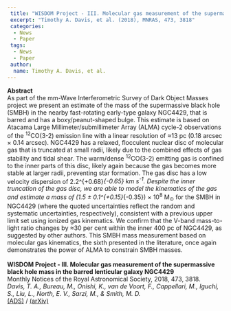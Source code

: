 ```yaml
---
 title: "WISDOM Project - III. Molecular gas measurement of the supermassive black hole mass in the barred lenticular galaxy NGC4429"
 excerpt: "Timothy A. Davis, et al. (2018), MNRAS, 473, 3818"
 categories:
  - News
  - Paper
 tags:
  - News
  - Paper
 author:
  name: Timothy A. Davis, et al.
---
```


<b>Abstract</b><br>
As part of the mm-Wave Interferometric Survey of Dark Object Masses project we present an estimate of the mass of the supermassive black hole (SMBH) in the nearby fast-rotating early-type galaxy NGC4429, that is barred and has a boxy/peanut-shaped bulge. This estimate is based on Atacama Large Millimeter/submillimeter Array (ALMA) cycle-2 observations of the <SUP>12</SUP>CO(3-2) emission line with a linear resolution of ≈13 pc (0.18 arcsec × 0.14 arcsec). NGC4429 has a relaxed, flocculent nuclear disc of molecular gas that is truncated at small radii, likely due to the combined effects of gas stability and tidal shear. The warm/dense <SUP>12</SUP>CO(3-2) emitting gas is confined to the inner parts of this disc, likely again because the gas becomes more stable at larger radii, preventing star formation. The gas disc has a low velocity dispersion of 2.2^{+0.68}_{-0.65} km s<SUP>-1</SUP>. Despite the inner truncation of the gas disc, we are able to model the kinematics of the gas and estimate a mass of (1.5 ± 0.1^{+0.15}_{-0.35}) × 10<SUP>8</SUP> M<SUB>⊙</SUB> for the SMBH in NGC4429 (where the quoted uncertainties reflect the random and systematic uncertainties, respectively), consistent with a previous upper limit set using ionized gas kinematics. We confirm that the V-band mass-to-light ratio changes by ≈30 per cent within the inner 400 pc of NGC4429, as suggested by other authors. This SMBH mass measurement based on molecular gas kinematics, the sixth presented in the literature, once again demonstrates the power of ALMA to constrain SMBH masses.<br>
<br>
<b>WISDOM Project - III. Molecular gas measurement of the supermassive black hole mass in the barred lenticular galaxy NGC4429</b><br>
Monthly Notices of the Royal Astronomical Society, 2018, 473, 3818.<br>
<i>Davis, T. A., Bureau, M., Onishi, K., van de Voort, F., Cappellari, M., Iguchi, S., Liu, L., North, E. V., Sarzi, M., & Smith, M. D.</i><br>
<a href="https://ui.adsabs.harvard.edu/abs/2018MNRAS.473.3818D">(ADS)</a> / <a href="https://arxiv.org/abs/1710.01488">(arXiv)</a>